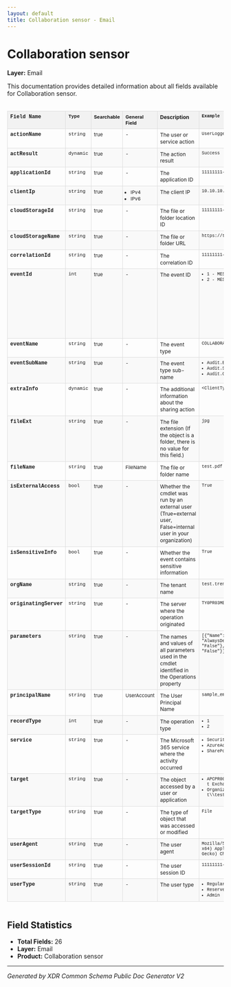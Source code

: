 ```yaml
---
layout: default
title: Collaboration sensor - Email
---
```


# Collaboration sensor
**Layer:** Email

This documentation provides detailed information about all fields available for Collaboration sensor.

<style>

.table-container {
  width: 100%;
  overflow-x: auto;
  margin: 20px 0;
}

.property-table {
  width: 100%;
  border-collapse: collapse;
  font-size: 13px;
  table-layout: fixed;
}

.property-table th,
.property-table td {
  border: 1px solid #ddd;
  padding: 6px;
  text-align: left;
  vertical-align: top;
  word-wrap: break-word;
  overflow-wrap: break-word;
}

.property-table th {
  background-color: #f2f2f2;
  font-weight: bold;
  position: sticky;
  top: 0;
  z-index: 10;
}

.property-table tr:nth-child(even) {
  background-color: #f9f9f9;
}

.property-table tr:hover {
  background-color: #f5f5f5;
}

.field-name {
  width: 11%;
  font-family: 'Courier New', monospace;
  font-weight: bold;
  font-size: 12px;
}

.type {
  width: 7%;
  font-family: 'Courier New', monospace;
  font-size: 11px;
}

.searchable {
  width: 8%;
  text-align: center;
  font-size: 11px;
}

.general-field {
  width: 11%;
  text-align: center;
  font-size: 11px;
}

.description {
  width: 23%;
  line-height: 1.3;
  font-size: 12px;
}

.example {
  width: 18%;
  font-family: 'Courier New', monospace;
  font-size: 10px;
  line-height: 1.2;
}

.products {
  width: 22%;
  font-size: 10px;
}

.example ul, .searchable ul, .general-field ul, .products ul {
  margin: 0;
  padding-left: 12px;
  list-style-type: disc;
}

.example li, .searchable li, .general-field li, .products li {
  margin: 1px 0;
  word-break: break-word;
}

/* Responsive design */
@media screen and (max-width: 1200px) {
  .property-table {
    font-size: 12px;
  }
  
  .field-name {
    width: 11%;
  }
  
  .type {
    width: 7%;
  }
  
  .searchable {
    width: 8%;
  }
  
  .general-field {
    width: 11%;
  }
  
  .description {
    width: 23%;
  }
  
  .example {
    width: 18%;
  }
  
  .products {
    width: 22%;
  }
}

@media screen and (max-width: 768px) {
  .property-table {
    font-size: 11px;
  }
  
  .property-table th,
  .property-table td {
    padding: 4px;
  }
  
  .field-name {
    width: 11%;
    font-size: 11px;
  }
  
  .type {
    width: 7%;
    font-size: 10px;
  }
  
  .searchable {
    width: 8%;
    font-size: 10px;
  }
  
  .general-field {
    width: 11%;
    font-size: 10px;
  }
  
  .description {
    width: 23%;
    font-size: 11px;
  }
  
  .example {
    width: 18%;
    font-size: 9px;
  }
  
  .products {
    width: 22%;
    font-size: 9px;
  }
}

</style>

<div class="table-container">

<table class="property-table">
  <thead>
    <tr>
      <th class="field-name">Field Name</th>
      <th class="type">Type</th>
      <th class="searchable">Searchable</th>
      <th class="general-field">General Field</th>
      <th class="description">Description</th>
      <th class="example">Example</th>
      <th class="products">Products</th>
    </tr>
  </thead>
  <tbody>
    <tr>
      <td class="field-name">actionName</td>
      <td class="type">string</td>
      <td class="searchable">true</td>
      <td class="general-field">-</td>
      <td class="description">The user or service action</td>
      <td class="example">UserLoggedIn</td>
      <td class="products">Collaboration sensor</td>
    </tr>
    <tr>
      <td class="field-name">actResult</td>
      <td class="type">dynamic</td>
      <td class="searchable">true</td>
      <td class="general-field">-</td>
      <td class="description">The action result</td>
      <td class="example">Success</td>
      <td class="products">Collaboration sensor</td>
    </tr>
    <tr>
      <td class="field-name">applicationId</td>
      <td class="type">string</td>
      <td class="searchable">true</td>
      <td class="general-field">-</td>
      <td class="description">The application ID</td>
      <td class="example">11111111-1111-1111-1111-111111111111</td>
      <td class="products">Collaboration sensor</td>
    </tr>
    <tr>
      <td class="field-name">clientIp</td>
      <td class="type">string</td>
      <td class="searchable">true</td>
      <td class="general-field">
        <ul>
          <li>IPv4</li>
          <li>IPv6</li>
        </ul>
      </td>
      <td class="description">The client IP</td>
      <td class="example">10.10.10.10</td>
      <td class="products">Collaboration sensor</td>
    </tr>
    <tr>
      <td class="field-name">cloudStorageId</td>
      <td class="type">string</td>
      <td class="searchable">true</td>
      <td class="general-field">-</td>
      <td class="description">The file or folder location ID</td>
      <td class="example">11111111-1111-1111-1111-111111111111</td>
      <td class="products">Collaboration sensor</td>
    </tr>
    <tr>
      <td class="field-name">cloudStorageName</td>
      <td class="type">string</td>
      <td class="searchable">true</td>
      <td class="general-field">-</td>
      <td class="description">The file or folder URL</td>
      <td class="example">https://test.trendmicro.com/sites/123</td>
      <td class="products">Collaboration sensor</td>
    </tr>
    <tr>
      <td class="field-name">correlationId</td>
      <td class="type">string</td>
      <td class="searchable">true</td>
      <td class="general-field">-</td>
      <td class="description">The correlation ID</td>
      <td class="example">11111111-1111-1111-1111-111111111111</td>
      <td class="products">Collaboration sensor</td>
    </tr>
    <tr>
      <td class="field-name">eventId</td>
      <td class="type">int</td>
      <td class="searchable">true</td>
      <td class="general-field">-</td>
      <td class="description">The event ID</td>
      <td class="example">
        <ul>
          <li>1 - MESSAGING_EMAIL_META</li>
          <li>2 - MESSAGING_COLLABORATION_ACTIVITY</li>
        </ul>
      </td>
      <td class="products">
        <ul>
          <li>Trend Micro Cloud App Security</li>
          <li>Trend Micro Email Security</li>
          <li>Email Sensor</li>
          <li>Collaboration sensor</li>
        </ul>
      </td>
    </tr>
    <tr>
      <td class="field-name">eventName</td>
      <td class="type">string</td>
      <td class="searchable">true</td>
      <td class="general-field">-</td>
      <td class="description">The event type</td>
      <td class="example">COLLABORATION_ACTIVITY</td>
      <td class="products">Collaboration sensor</td>
    </tr>
    <tr>
      <td class="field-name">eventSubName</td>
      <td class="type">string</td>
      <td class="searchable">true</td>
      <td class="general-field">-</td>
      <td class="description">The event type sub-name</td>
      <td class="example">
        <ul>
          <li>Audit.Exchange</li>
          <li>Audit.Sharepoint</li>
          <li>Audit.General</li>
        </ul>
      </td>
      <td class="products">Collaboration sensor</td>
    </tr>
    <tr>
      <td class="field-name">extraInfo</td>
      <td class="type">dynamic</td>
      <td class="searchable">true</td>
      <td class="general-field">-</td>
      <td class="description">The additional information about the sharing action</td>
      <td class="example">&lt;ClientType&gt;SPHomePagesWeb&lt;/ClientType&gt;</td>
      <td class="products">Collaboration sensor</td>
    </tr>
    <tr>
      <td class="field-name">fileExt</td>
      <td class="type">string</td>
      <td class="searchable">true</td>
      <td class="general-field">-</td>
      <td class="description">The file extension (If the object is a folder, there is no value for this field.)</td>
      <td class="example">jpg</td>
      <td class="products">Collaboration sensor</td>
    </tr>
    <tr>
      <td class="field-name">fileName</td>
      <td class="type">string</td>
      <td class="searchable">true</td>
      <td class="general-field">FileName</td>
      <td class="description">The file or folder name</td>
      <td class="example">test.pdf</td>
      <td class="products">Collaboration sensor</td>
    </tr>
    <tr>
      <td class="field-name">isExternalAccess</td>
      <td class="type">bool</td>
      <td class="searchable">true</td>
      <td class="general-field">-</td>
      <td class="description">Whether the cmdlet was run by an external user (True=external user, False=internal user in your organization)</td>
      <td class="example">True</td>
      <td class="products">Collaboration sensor</td>
    </tr>
    <tr>
      <td class="field-name">isSensitiveInfo</td>
      <td class="type">bool</td>
      <td class="searchable">true</td>
      <td class="general-field">-</td>
      <td class="description">Whether the event contains sensitive information</td>
      <td class="example">True</td>
      <td class="products">Collaboration sensor</td>
    </tr>
    <tr>
      <td class="field-name">orgName</td>
      <td class="type">string</td>
      <td class="searchable">true</td>
      <td class="general-field">-</td>
      <td class="description">The tenant name</td>
      <td class="example">test.trendmicro.com</td>
      <td class="products">Collaboration sensor</td>
    </tr>
    <tr>
      <td class="field-name">originatingServer</td>
      <td class="type">string</td>
      <td class="searchable">true</td>
      <td class="general-field">-</td>
      <td class="description">The server where the operation originated</td>
      <td class="example">TY0PR03MB6449 (15.20.5746.023)</td>
      <td class="products">Collaboration sensor</td>
    </tr>
    <tr>
      <td class="field-name">parameters</td>
      <td class="type">string</td>
      <td class="searchable">true</td>
      <td class="general-field">-</td>
      <td class="description">The names and values of all parameters used in the cmdlet identified in the Operations property</td>
      <td class="example">[{&quot;Name&quot;: &quot;AlwaysDeleteOutlookRulesBlob&quot;,&quot;Value&quot;: &quot;False&quot;},{&quot;Name&quot; : &quot;Force&quot;,&quot;Value&quot;: &quot;False&quot;}]</td>
      <td class="products">Collaboration sensor</td>
    </tr>
    <tr>
      <td class="field-name">principalName</td>
      <td class="type">string</td>
      <td class="searchable">true</td>
      <td class="general-field">UserAccount</td>
      <td class="description">The User Principal Name</td>
      <td class="example">sample_email@trendmicro.com</td>
      <td class="products">Collaboration sensor</td>
    </tr>
    <tr>
      <td class="field-name">recordType</td>
      <td class="type">int</td>
      <td class="searchable">true</td>
      <td class="general-field">-</td>
      <td class="description">The operation type</td>
      <td class="example">
        <ul>
          <li>1</li>
          <li>2</li>
        </ul>
      </td>
      <td class="products">Collaboration sensor</td>
    </tr>
    <tr>
      <td class="field-name">service</td>
      <td class="type">string</td>
      <td class="searchable">true</td>
      <td class="general-field">-</td>
      <td class="description">The Microsoft 365 service where the activity occurred</td>
      <td class="example">
        <ul>
          <li>SecurityComplianceCenter</li>
          <li>AzureActiveDirectory</li>
          <li>SharePoint</li>
        </ul>
      </td>
      <td class="products">Collaboration sensor</td>
    </tr>
    <tr>
      <td class="field-name">target</td>
      <td class="type">string</td>
      <td class="searchable">true</td>
      <td class="general-field">-</td>
      <td class="description">The object accessed by a user or application</td>
      <td class="example">
        <ul>
          <li>APCPR000000.PROD.OUTLOOK.COM/Microsoft Exchange Hosted</li>
          <li>Organizations/test.trendmicro.com/test\\testRule001</li>
        </ul>
      </td>
      <td class="products">Collaboration sensor</td>
    </tr>
    <tr>
      <td class="field-name">targetType</td>
      <td class="type">string</td>
      <td class="searchable">true</td>
      <td class="general-field">-</td>
      <td class="description">The type of object that was accessed or modified</td>
      <td class="example">File</td>
      <td class="products">Collaboration sensor</td>
    </tr>
    <tr>
      <td class="field-name">userAgent</td>
      <td class="type">string</td>
      <td class="searchable">true</td>
      <td class="general-field">-</td>
      <td class="description">The user agent</td>
      <td class="example">Mozilla/5.0 (Windows NT 10.0; Win64; x64) AppleWebKit/537.36 (KHTML, like Gecko) Chrome/119.0.0.0 Safari/537.36</td>
      <td class="products">Collaboration sensor</td>
    </tr>
    <tr>
      <td class="field-name">userSessionId</td>
      <td class="type">string</td>
      <td class="searchable">true</td>
      <td class="general-field">-</td>
      <td class="description">The user session ID</td>
      <td class="example">11111111-1111-1111-1111-111111111111</td>
      <td class="products">Collaboration sensor</td>
    </tr>
    <tr>
      <td class="field-name">userType</td>
      <td class="type">string</td>
      <td class="searchable">true</td>
      <td class="general-field">-</td>
      <td class="description">The user type</td>
      <td class="example">
        <ul>
          <li>Regular</li>
          <li>Reserved</li>
          <li>Admin</li>
        </ul>
      </td>
      <td class="products">Collaboration sensor</td>
    </tr>
  </tbody>
</table>
</div>

## Field Statistics
- **Total Fields:** 26
- **Layer:** Email
- **Product:** Collaboration sensor

---
*Generated by XDR Common Schema Public Doc Generator V2*
